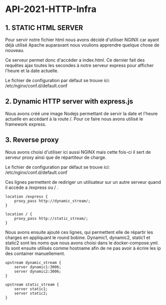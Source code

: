 # API-2021-HTTP-Infra

## 1. STATIC HTML SERVER

Pour servir notre fichier html nous avons décidé d'utiliser NGINX car ayant déjà utilisé Apache auparavant nous voulions apprendre quelque chose de nouveau.

Ce serveur permet donc d'accéder a index.html. Ce dernier fait des requêtes ajax toutes les secondes à notre serveur express pour afficher l'heure et la date actuelle.

Le fichier de configuration par défaut se trouve ici:
/etc/nginx/conf.d/default.conf

## 2. Dynamic HTTP server with express.js

Nous avons créé une image Nodejs permettant de servir la date et l'heure actuelle en accédant à la route /. Pour ce faire nous avons utilisé le framework express.

## 3. Reverse proxy

Nous avons choisi d'utiliser ici aussi NGINX mais cette fois-ci il sert de serveur proxy ainsi que de répartiteur de charge.

Le fichier de configuration par défaut se trouve ici:
/etc/nginx/conf.d/default.conf

Ces lignes permettent de rediriger un utilisateur sur un autre serveur quand il accède a /express ou / .

```
location /express {
    proxy_pass http://dynamic_stream/;
}

location / {
    proxy_pass http://static_stream/;
}
```

Nous avons ensuite ajouté ces lignes, qui permettent elle de répartir les charges en appliquant le round bobine. Dynamic1, dynamic2, static1 et static2 sont les noms que nous avons choisi dans le docker-compose.yml. Ils sont ensuite utilisés comme hostname afin de ne pas avoir à écrire les ip des container manuellement.

```
upstream dynamic_stream {
    server dynamic1:3006;
    server dynamic2:3006;
}

upstream static_stream {
    server static1;
    server static2;
}
```
